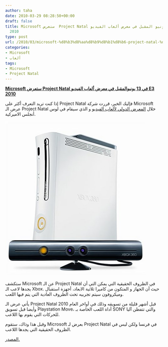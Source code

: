 ```yaml
---
author: taha
date: 2010-03-29 08:28:50+00:00
draft: false
title: Microsoft ستعرض  Project Natal في 13 يونيو المقبل في معرض ألعاب الفيديو E3
  2010
type: post
url: /2010/03/microsoft-%d8%b3%d8%aa%d8%b9%d8%b1%d8%b6-project-natal-%d9%81%d9%8a-13-%d9%8a%d9%88%d9%86%d9%8a%d9%88-%d8%a7%d9%84%d9%85%d9%82%d8%a8%d9%84-%d9%81%d9%8a-%d9%85%d8%b9%d8%b1%d8%b6-%d8%a3%d9%84%d8%b9/
categories:
- Microsoft
- ألعاب
tags:
- Microsoft
- Project Natal
---
```


[**Microsoft ستعرض Project Natal في 13 يونيوالمقبل في معرض ألعاب الفيديو E3 2010**](https://www.it-scoop.com/2010/03/microsoft-%d8%b3%d8%aa%d8%b9%d8%b1%d8%b6-project-natal-%d9%81%d9%8a-13-%d9%8a%d9%88%d9%86%d9%8a%d9%88-%d8%a7%d9%84%d9%85%d9%82%d8%a8%d9%84-%d9%81%d9%8a-%d9%85%d8%b9%d8%b1%d8%b6-%d8%a3%d9%84%d8%b9/)


إذا كنت تريد التعرف أكثر على Project Natal  فإليك الخبر، قررت شركة Microsoft عرض الـ Project Natal خلال [المعرض الدولي لألعاب الفيديو](http://www.e3expo.com) و الذي سيقام في لوس أنجلس الاميركية.

[![](project-natal.jpg)
](https://www.it-scoop.com/2010/03/microsoft-%d8%b3%d8%aa%d8%b9%d8%b1%d8%b6-project-natal-%d9%81%d9%8a-13-%d9%8a%d9%88%d9%86%d9%8a%d9%88-%d8%a7%d9%84%d9%85%d9%82%d8%a8%d9%84-%d9%81%d9%8a-%d9%85%d8%b9%d8%b1%d8%b6-%d8%a3%d9%84%d8%b9/)

ستكشف Microsoft عن الـ Project Natal في الظروف الحقيقية التي يمكن التي أن يجدها لاعب الـ Xbox. حيث أن الجهاز و المتكون من كاميرا ثلاثية الابعاد، أجهزة استقبال وميكروفون سيتم تجربيه تحت الظروف العادية التي يتم فيها اللعب.

يأتي عرض الـ Project Natal قبل أشهر قليلة من تسويقه وذلك في أواخر العام 2010 وأيضا قبل تسويق Playstation Move، أداة اللعب الخاصة بـ SONY والتي تتفطن آليا للحركات التي يقوم بها اللاعب.

وقبل هذا وذاك، ستقوم Microsoft بعرض لـ Project Natal في فرنسا ولكن ليس في الظروف الحقيقية التي يجدها اللاعب.

[المصدر.](http://www.toptechreviews.net/games/microsoft-set-to-kickstart-e3-2010-with-special-natal-event/)
